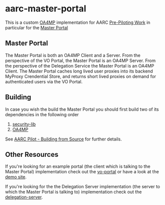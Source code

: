 # aarc-master-portal

This is a custom [OA4MP](http://grid.ncsa.illinois.edu/myproxy/oauth/client/manuals/getting-started.xhtml)
implementation for AARC [Pre-Piloting Work](https://wiki.nikhef.nl/grid/AARC_Pilot) in particular for the
[Master Portal](https://wiki.nikhef.nl/grid/Master_Portal_Internals)

## Master Portal

The Master Portal is both an OA4MP Client and a Server. From the perspective of
the VO Portal, the Master Portal is an OA4MP Server. From the perspective of the
Delegation Service the Master Portal is an OA4MP Client. The Master Portal
caches long lived user proxies into its backend MyProxy Crendential Store, and
returns short lived proxies on demand for authenticated users via the VO Portal. 

## Building

In case you wish the build the Master Portal you should first build two of its
dependencies in the following order 

1. [security-lib](https://github.com/rcauth-eu/security-lib)
2. [OA4MP](https://github.com/rcauth-eu/OA4MP)

See [AARC Pilot - Building from Source](https://wiki.nikhef.nl/grid/AARC_Pilot_-_Building_from_Source) for further details.

## Other Resources

If you're looking for an example portal (the client which is talking to the
Master Portal) implementation check out the
[vo-portal](https://github.com/rcauth-eu/aarc-vo-portal) or have a look at the
[demo site](http://rcdemo.nikhef.nl/).

If you're looking for the the Delegation Server implementation (the server to
which the Master Portal is talking to) implementation check out the
[delegation-server](https://github.com/rcauth-eu/aarc-delegation-server).
